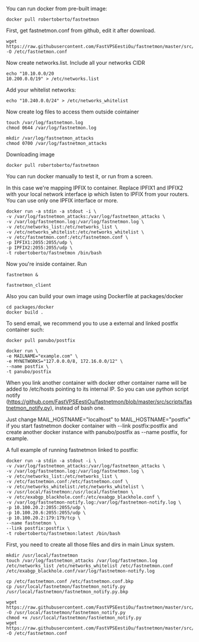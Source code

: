 
You can run docker from pre-built image:
```
docker pull robertoberto/fastnetmon
```

First, get fastnetmon.conf from github, edit it after download.

```
wget https://raw.githubusercontent.com/FastVPSEestiOu/fastnetmon/master/src/fastnetmon.conf -O /etc/fastnetmon.conf
```


Now create networks.list. Include all your networks CIDR 

```
echo "10.10.0.0/20
10.200.0.0/19" > /etc/networks.list
````

Add your whitelist networks:

```
echo "10.240.0.0/24" > /etc/networks_whitelist
```


Now create log files to access them outside cointainer

```
touch /var/log/fastnetmon.log
chmod 0644 /var/log/fastnetmon.log

mkdir /var/log/fastnetmon_attacks
chmod 0700 /var/log/fastnetmon_attacks

```

Downloading image

```
docker pull robertoberto/fastnetmon
```


You can run docker manually to test it, or run from a screen. 

In this case we're mapping IPFIX to container. Replace IPFIX1 and IPFIX2 with your local network interface ip which listen to IPFIX from your routers. You can use only one IPFIX interface or more.


```
docker run -a stdin -a stdout -i \
-v /var/log/fastnetmon_attacks:/var/log/fastnetmon_attacks \
-v /var/log/fastnetmon.log:/var/log/fastnetmon.log \
-v /etc/networks_list:/etc/networks_list \
-v /etc/networks_whitelist:/etc/networks_whitelist \
-v /etc/fastnetmon.conf:/etc/fastnetmon.conf \
-p IPFIX1:2055:2055/udp \
-p IPFIX2:2055:2055/udp \
-t robertoberto/fastnetmon /bin/bash
```

Now you're inside container. Run

```
fastnetmon &

fastnetmon_client
```


Also you can build your own image using Dockerfile at packages/docker

```
cd packages/docker
docker build .
```


To send email, we recommend you to use a external and linked postfix container such:

```
docker pull panubo/postfix

docker run \
-e MAILNAME="example.com" \
-e MYNETWORKS="127.0.0.0/8, 172.16.0.0/12" \
--name postfix \
-t panubo/postfix
```

When you link another container with docker other container name will be added to /etc/hosts pointing to its internal IP. So you can use python script notify (https://github.com/FastVPSEestiOu/fastnetmon/blob/master/src/scripts/fastnetmon_notify.py), instead of bash one.

Just change MAIL_HOSTNAME="localhost" to MAIL_HOSTNAME="postfix" if you start fastnetmon docker container with --link postfix:postfix and create another docker instance with panubo/postfix as --name postfix, for example.


A full example of running fastnetmon linked to postfix:
```
docker run -a stdin -a stdout -i \
-v /var/log/fastnetmon_attacks:/var/log/fastnetmon_attacks \
-v /var/log/fastnetmon.log:/var/log/fastnetmon.log \
-v /etc/networks_list:/etc/networks_list \
-v /etc/fastnetmon.conf:/etc/fastnetmon.conf \
-v /etc/networks_whitelist:/etc/networks_whitelist \
-v /usr/local/fastnetmon:/usr/local/fastnetmon \
-v /etc/exabgp_blackhole.conf:/etc/exabgp_blackhole.conf \
-v /var/log/fastnetmon-notify.log:/var/log/fastnetmon-notify.log \
-p 10.100.20.2:2055:2055/udp \
-p 10.100.20.6:2055:2055/udp \
-p 10.100.20.2:179:179/tcp \
--name fastnetmon \
--link postfix:postfix \
-t robertoberto/fastnetmon:latest /bin/bash
```

First, you need to create all those files and dirs in main Linux system.
```
mkdir /usr/local/fastnetmon
touch /var/log/fastnetmon_attacks /var/log/fastnetmon.log /etc/networks_list /etc/networks_whitelist /etc/fastnetmon.conf /etc/exabgp_blackhole.conf/var/log/fastnetmon-notify.log

cp /etc/fastnetmon.conf /etc/fastnetmon.conf.bkp
cp /usr/local/fastnetmon/fastnetmon_notify.py /usr/local/fastnetmon/fastnetmon_notify.py.bkp

wget https://raw.githubusercontent.com/FastVPSEestiOu/fastnetmon/master/src/scripts/fastnetmon_notify.py -O /usr/local/fastnetmon/fastnetmon_notify.py 
chmod +x /usr/local/fastnetmon/fastnetmon_notify.py 
wget https://raw.githubusercontent.com/FastVPSEestiOu/fastnetmon/master/src/fastnetmon.conf -O /etc/fastnetmon.conf
```

